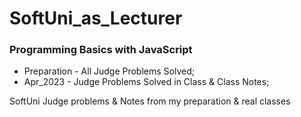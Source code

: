 # SoftUni_as_Lecturer

### Programming Basics with JavaScript

- Preparation - All Judge Problems Solved;
- Apr_2023 - Judge Problems Solved in Class & Class Notes;

SoftUni Judge problems &amp; Notes from my preparation &amp; real classes

